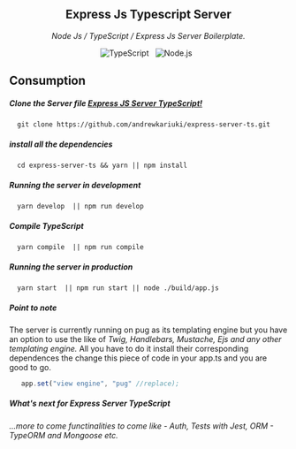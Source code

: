 <div align="center">
  <h2>Express Js Typescript Server</h2>
  <p>
    <i>Node Js / TypeScript / Express Js Server Boilerplate.</i>
   </p>
</div>
<p align="center">
  <img src="https://img.shields.io/badge/TypeScript-3178C6?style=for-the-badge&logo=TypeScript&logoColor=white" alt="TypeScript" />&nbsp;&nbsp;
  <img src="https://img.shields.io/badge/Node.js-339933?style=for-the-badge&logo=Node.js&logoColor=white" alt="Node.js" />&nbsp;&nbsp;
</p>

## Consumption

##### Clone the Server file [Express JS Server TypeScript!](https://github.com/andrewkariuki/express-server-ts.git)
 
```shell
  git clone https://github.com/andrewkariuki/express-server-ts.git
```
  
##### install all the dependencies
 
```shell
  cd express-server-ts && yarn || npm install
```
  
##### Running the server in development

```shell
  yarn develop  || npm run develop
```
  
##### Compile TypeScript
 
```shell
  yarn compile  || npm run compile
```

##### Running the server in production
  
```shell
  yarn start  || npm run start || node ./build/app.js
```

##### ****Point to note****
  
The server is currently running on pug as its templating engine but you have an option to use the like of *Twig, Handlebars, Mustache, Ejs and any other templating engine.* All you have to do it install their corresponding dependences the change this piece of code in your app.ts and you are good to go.

```js
   app.set("view engine", "pug" //replace);
```
##### What's next for Express Server TypeScript
 
*...more to come functinalities to come like - Auth, Tests with Jest, ORM - TypeORM and Mongoose etc.*

